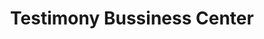 ---
title: "Testimony Bussiness Center"
url: /monrovia/testimony-bussiness-center/
shop: houseware
---